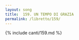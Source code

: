 ```yaml
---
layout: song
title:  159. UN TEMPO DI GRAZIA
permalink: /libretto/159/
---
```

{% include canti/159.md %}   